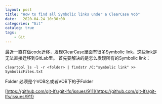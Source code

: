 ```yaml
---                
layout: post                
title: "How to find all Symbolic links under a ClearCase Vob" 
date:   2020-04-24 10:30:00                 
categories: "Git"                
catalog: true                
tags:                 
    - Git                
---      
```


最近一直在做code迁移，发现ClearCase里面有很多Symbolic link，这些link是无法直接迁移到GitLab里。 首先要解决的是怎么发现所有的Symbolic link：

    cleartool ls -l -r <folder> | findstr /C:"symbolic link" >> SymbolicFiles.txt

Folder 必须是个VOB名或者VOB下的子Folder

[https://github.com/git-lfs/git-lfs/issues/911](https://github.com/git-lfs/git-lfs/issues/911)